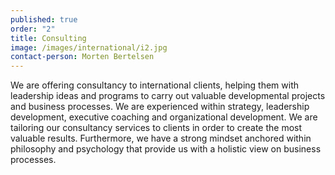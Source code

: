 ```yaml
---
published: true
order: "2"
title: Consulting
image: /images/international/i2.jpg
contact-person: Morten Bertelsen
---
```


We are offering consultancy to international clients, helping them with leadership ideas and programs to carry out valuable developmental projects and business processes. We are experienced within strategy, leadership development, executive coaching and organizational development. We are tailoring our consultancy services to clients in order to create the most valuable results. Furthermore, we have a strong mindset anchored within philosophy and psychology that provide us with a holistic view on business processes.
